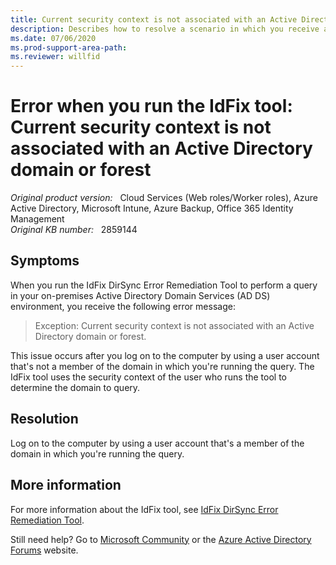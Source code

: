 ```yaml
---
title: Current security context is not associated with an Active Directory domain or forest error when you run the IdFix tool
description: Describes how to resolve a scenario in which you receive an error when you run the IdFix DirSync Error Remediation Tool.
ms.date: 07/06/2020
ms.prod-support-area-path: 
ms.reviewer: willfid
---
```

# Error when you run the IdFix tool: Current security context is not associated with an Active Directory domain or forest

_Original product version:_ &nbsp; Cloud Services (Web roles/Worker roles), Azure Active Directory, Microsoft Intune, Azure Backup, Office 365 Identity Management  
_Original KB number:_ &nbsp; 2859144

## Symptoms

When you run the IdFix DirSync Error Remediation Tool to perform a query in your on-premises Active Directory Domain Services (AD DS) environment, you receive the following error message:

> Exception: Current security context is not associated with an Active Directory domain or forest.

This issue occurs after you log on to the computer by using a user account that's not a member of the domain in which you're running the query. The IdFix tool uses the security context of the user who runs the tool to determine the domain to query.

## Resolution

Log on to the computer by using a user account that's a member of the domain in which you're running the query.

## More information

For more information about the IdFix tool, see [IdFix DirSync Error Remediation Tool](https://www.microsoft.com/download/details.aspx?id=36832).

Still need help? Go to [Microsoft Community](https://answers.microsoft.com/) or the [Azure Active Directory Forums](https://social.msdn.microsoft.com/Forums/en-US/home?forum=windowsazuread) website.
